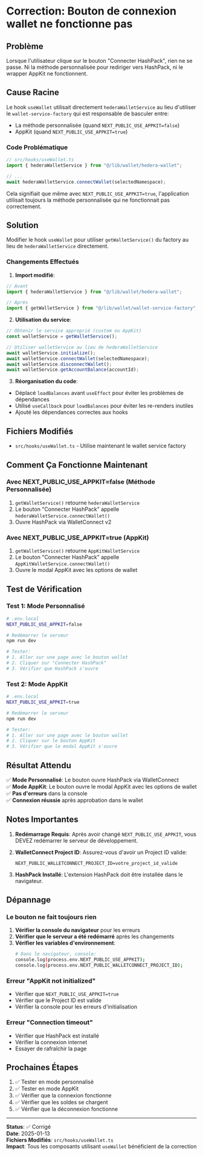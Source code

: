 # Correction: Bouton de connexion wallet ne fonctionne pas

## Problème

Lorsque l'utilisateur clique sur le bouton "Connecter HashPack", rien ne se passe. Ni la méthode personnalisée pour rediriger vers HashPack, ni le wrapper AppKit ne fonctionnent.

## Cause Racine

Le hook `useWallet` utilisait directement `hederaWalletService` au lieu d'utiliser le `wallet-service-factory` qui est responsable de basculer entre:
- La méthode personnalisée (quand `NEXT_PUBLIC_USE_APPKIT=false`)
- AppKit (quand `NEXT_PUBLIC_USE_APPKIT=true`)

### Code Problématique

```typescript
// src/hooks/useWallet.ts
import { hederaWalletService } from "@/lib/wallet/hedera-wallet";

// ...
await hederaWalletService.connectWallet(selectedNamespace);
```

Cela signifiait que même avec `NEXT_PUBLIC_USE_APPKIT=true`, l'application utilisait toujours la méthode personnalisée qui ne fonctionnait pas correctement.

## Solution

Modifier le hook `useWallet` pour utiliser `getWalletService()` du factory au lieu de `hederaWalletService` directement.

### Changements Effectués

1. **Import modifié**:
```typescript
// Avant
import { hederaWalletService } from "@/lib/wallet/hedera-wallet";

// Après
import { getWalletService } from "@/lib/wallet/wallet-service-factory";
```

2. **Utilisation du service**:
```typescript
// Obtenir le service approprié (custom ou AppKit)
const walletService = getWalletService();

// Utiliser walletService au lieu de hederaWalletService
await walletService.initialize();
await walletService.connectWallet(selectedNamespace);
await walletService.disconnectWallet();
await walletService.getAccountBalance(accountId);
```

3. **Réorganisation du code**:
- Déplacé `loadBalances` avant `useEffect` pour éviter les problèmes de dépendances
- Utilisé `useCallback` pour `loadBalances` pour éviter les re-renders inutiles
- Ajouté les dépendances correctes aux hooks

## Fichiers Modifiés

- `src/hooks/useWallet.ts` - Utilise maintenant le wallet service factory

## Comment Ça Fonctionne Maintenant

### Avec NEXT_PUBLIC_USE_APPKIT=false (Méthode Personnalisée)

1. `getWalletService()` retourne `hederaWalletService`
2. Le bouton "Connecter HashPack" appelle `hederaWalletService.connectWallet()`
3. Ouvre HashPack via WalletConnect v2

### Avec NEXT_PUBLIC_USE_APPKIT=true (AppKit)

1. `getWalletService()` retourne `AppKitWalletService`
2. Le bouton "Connecter HashPack" appelle `AppKitWalletService.connectWallet()`
3. Ouvre le modal AppKit avec les options de wallet

## Test de Vérification

### Test 1: Mode Personnalisé

```bash
# .env.local
NEXT_PUBLIC_USE_APPKIT=false

# Redémarrer le serveur
npm run dev

# Tester:
# 1. Aller sur une page avec le bouton wallet
# 2. Cliquer sur "Connecter HashPack"
# 3. Vérifier que HashPack s'ouvre
```

### Test 2: Mode AppKit

```bash
# .env.local
NEXT_PUBLIC_USE_APPKIT=true

# Redémarrer le serveur
npm run dev

# Tester:
# 1. Aller sur une page avec le bouton wallet
# 2. Cliquer sur le bouton AppKit
# 3. Vérifier que le modal AppKit s'ouvre
```

## Résultat Attendu

✅ **Mode Personnalisé**: Le bouton ouvre HashPack via WalletConnect  
✅ **Mode AppKit**: Le bouton ouvre le modal AppKit avec les options de wallet  
✅ **Pas d'erreurs** dans la console  
✅ **Connexion réussie** après approbation dans le wallet  

## Notes Importantes

1. **Redémarrage Requis**: Après avoir changé `NEXT_PUBLIC_USE_APPKIT`, vous DEVEZ redémarrer le serveur de développement.

2. **WalletConnect Project ID**: Assurez-vous d'avoir un Project ID valide:
   ```env
   NEXT_PUBLIC_WALLETCONNECT_PROJECT_ID=votre_project_id_valide
   ```

3. **HashPack Installé**: L'extension HashPack doit être installée dans le navigateur.

## Dépannage

### Le bouton ne fait toujours rien

1. **Vérifier la console du navigateur** pour les erreurs
2. **Vérifier que le serveur a été redémarré** après les changements
3. **Vérifier les variables d'environnement**:
   ```bash
   # Dans le navigateur, console:
   console.log(process.env.NEXT_PUBLIC_USE_APPKIT);
   console.log(process.env.NEXT_PUBLIC_WALLETCONNECT_PROJECT_ID);
   ```

### Erreur "AppKit not initialized"

- Vérifier que `NEXT_PUBLIC_USE_APPKIT=true`
- Vérifier que le Project ID est valide
- Vérifier la console pour les erreurs d'initialisation

### Erreur "Connection timeout"

- Vérifier que HashPack est installé
- Vérifier la connexion internet
- Essayer de rafraîchir la page

## Prochaines Étapes

1. ✅ Tester en mode personnalisé
2. ✅ Tester en mode AppKit
3. ✅ Vérifier que la connexion fonctionne
4. ✅ Vérifier que les soldes se chargent
5. ✅ Vérifier que la déconnexion fonctionne

---

**Status**: ✅ Corrigé  
**Date**: 2025-01-13  
**Fichiers Modifiés**: `src/hooks/useWallet.ts`  
**Impact**: Tous les composants utilisant `useWallet` bénéficient de la correction  

